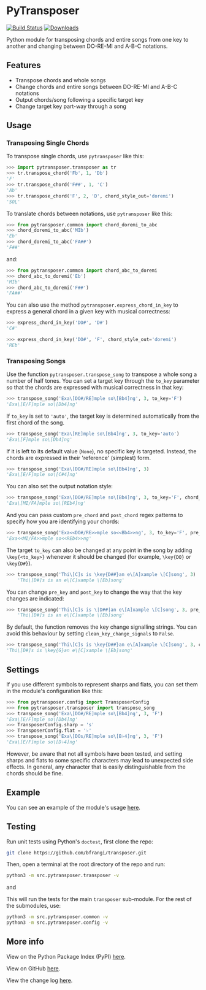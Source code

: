 PyTransposer 
==========

[![Build Status](https://github.com/bfrangi/pytransposer/workflows/CI/badge.svg)](https://github.com/bfrangi/pytransposer/actions?query=workflow%3ACI) [![Downloads](https://img.shields.io/pypi/dm/pytransposer?color=brightgreen&label=PyPI%20Downloads)](https://pypi.org/project/pytransposer/) 

Python module for transposing chords and entire songs from one key to another and changing between DO-RE-MI and A-B-C notations.

## Features

- Transpose chords and whole songs 
- Change chords and entire songs between DO-RE-MI and A-B-C notations
- Output chords/song following a specific target key
- Change target key part-way through a song

## Usage

### Transposing Single Chords

To transpose single chords, use `pytransposer` like this:

```python
>>> import pytransposer.transposer as tr
>>> tr.transpose_chord('Fb', 1, 'Db')
'F'
>>> tr.transpose_chord('F##', 1, 'C')
'Ab'
>>> tr.transpose_chord('F', 2, 'D', chord_style_out='doremi')
'SOL'
```

To translate chords between notations, use `pytransposer` like this:

```python
>>> from pytransposer.common import chord_doremi_to_abc
>>> chord_doremi_to_abc('MIb')
'Eb'
>>> chord_doremi_to_abc('FA##')
'F##'
```

and:

```python
>>> from pytransposer.common import chord_abc_to_doremi
>>> chord_abc_to_doremi('Eb')
'MIb'
>>> chord_abc_to_doremi('F##')
'FA##'
```

You can also use the method `pytransposer.express_chord_in_key` to express
a general chord in a given key with musical correctness:

```python
>>> express_chord_in_key('DO#', 'D#')
'C#'

>>> express_chord_in_key('DO#', 'F', chord_style_out='doremi')
'REb'
```

### Transposing Songs

Use the function `pytransposer.transpose_song` to transpose a whole song a number of half tones. You can set a target key through the `to_key` parameter so that the chords are expressed with musical correctness in that key:

```python
>>> transpose_song('Exa\[DO#/RE]mple so\[Bb4]ng', 3, to_key='F')
'Exa\[E/F]mple so\[Db4]ng'
```

If `to_key` is set to `'auto'`, the target key is determined automatically from the first chord of the song. 

```python	
>>> transpose_song('Exa\[RE]mple so\[Bb4]ng', 3, to_key='auto')
'Exa\[F]mple so\[Db4]ng'
```

If it is left to its default value (`None`), no specific key is targeted. Instead, the chords are expressed in their 'reference' (simplest) form.

```python	
>>> transpose_song('Exa\[DO#/RE]mple so\[Bb4]ng', 3)
'Exa\[E/F]mple so\[C#4]ng'
```

You can also set the output notation style:


```python
>>> transpose_song('Exa\[DO#/RE]mple so\[Bb4]ng', 3, to_key='F', chord_style_out='doremi')
'Exa\[MI/FA]mple so\[REb4]ng'
```

And you can pass custom `pre_chord` and `post_chord` regex patterns to specify how you are identifying your chords:

```python
>>> transpose_song('Exa<<DO#/RE>>mple so<<Bb4>>ng', 3, to_key='F', pre_chord=r'<<', post_chord=r'>>', chord_style_out='doremi')
'Exa<<MI/FA>>mple so<<REb4>>ng'
```

The target `to_key` can also be changed at any point in the song by adding `\key{<to_key>}` whenever it should be changed (for example, `\key{DO}` or `\key{D#}`).

```python
>>> transpose_song('Thi\[C]s is \key{D##}an e\[A]xample \[C]song', 3)
	'Thi\[D#]s is an e\[C]xample \[Eb]song'
```

You can change `pre_key` and `post_key` to change the way that the key changes are indicated:

```python
>>> transpose_song('Thi\[C]s is \|D##|an e\[A]xample \[C]song', 3, pre_key=r'\\\|', post_key=r'\|')
	'Thi\[D#]s is an e\[C]xample \[Eb]song'
```	

By default, the function removes the key change signalling strings. You can avoid this behaviour by setting `clean_key_change_signals`
to `False`. 

```python
>>> transpose_song('Thi\[C]s is \key{D##}an e\[A]xample \[C]song', 3, clean_key_change_signals=False)
'Thi\[D#]s is \key{G}an e\[C]xample \[Eb]song'
```
	

## Settings

If you use different symbols to represent sharps and flats, you can set them in the module's configuration like this:

```python
>>> from pytransposer.config import TransposerConfig
>>> from pytransposer.transposer import transpose_song
>>> transpose_song('Exa\[DO#/RE]mple so\[Bb4]ng', 3, 'F')
'Exa\[E/F]mple so\[Db4]ng'
>>> TransposerConfig.sharp = 's'
>>> TransposerConfig.flat = '♭'
>>> transpose_song('Exa\[DOs/RE]mple so\[B♭4]ng', 3, 'F')
'Exa\[E/F]mple so\[D♭4]ng'
```

However, be aware that not all symbols have been tested, and setting sharps and flats to some specific characters may lead to unexpected side effects. In general, any character that is easily distinguishable from the chords should be fine.

## Example

You can see an example of the module's usage [here](example.py).

## Testing

Run unit tests using Python's `doctest`, first clone the repo:

```bash
git clone https://github.com/bfrangi/transposer.git
```

Then, open a terminal at the root directory of the repo and run:

```bash
python3 -m src.pytransposer.transposer -v  
```

and

This will run the tests for the main `transposer` sub-module. For the rest of the submodules, use:

```bash
python3 -m src.pytransposer.common -v
python3 -m src.pytransposer.config -v
```

## More info

View on the Python Package Index (PyPI) [here](https://pypi.org/project/pytransposer/).

View on GitHub [here](https://github.com/bfrangi/pytransposer/).

View the change log [here](CHANGELOG.md).